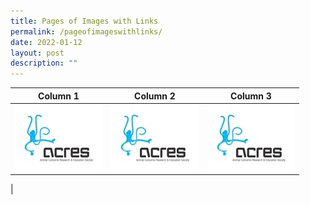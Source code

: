```yaml
---
title: Pages of Images with Links
permalink: /pageofimageswithlinks/
date: 2022-01-12
layout: post
description: ""
---
```


| Column 1 | Column 2 | Column 3 |
| -------- | -------- | -------- |
| ![Alt text for image on Isomer site](/images/ACRES%20image.jpg)    | ![Alt text for image on Isomer site](/images/ACRES%20image.jpg)    | [![Alt text for image on Isomer site](/images/ACRES%20image.jpg)](www.nparks.gov.sg)
|